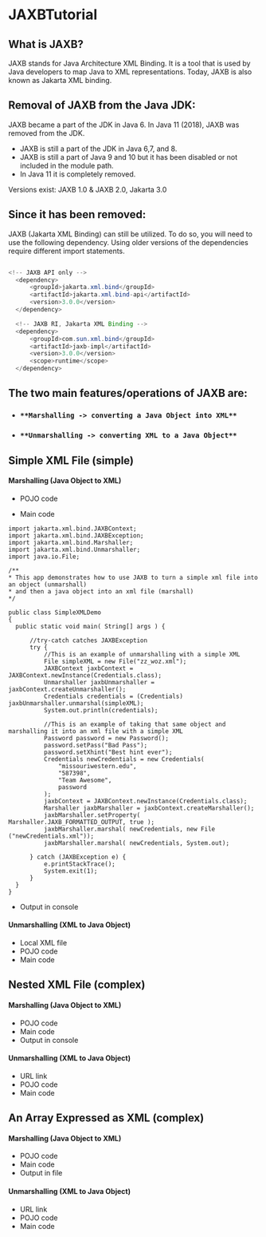 # JAXBTutorial
## What is JAXB?
JAXB stands for Java Architecture XML Binding. It is a tool that is used by Java developers to map Java to XML representations. Today, JAXB  is also  known as Jakarta XML binding.

## Removal of JAXB from the Java JDK:
JAXB became a part of the JDK in Java 6. In Java 11 (2018), JAXB was removed from the JDK. 
- JAXB is still a part of the JDK in Java 6,7, and 8.
- JAXB is still a part of Java 9 and 10 but it has been disabled or not included in the module path. 
- In Java 11 it is completely removed.

Versions exist:  JAXB 1.0 &  JAXB 2.0, Jakarta 3.0

## Since it has been removed:
JAXB (Jakarta XML Binding) can still be utilized. To do so, you will need to use the following dependency. Using older versions of the dependencies require different import statements. 

```Java

<!-- JAXB API only -->
  <dependency>
      <groupId>jakarta.xml.bind</groupId>
      <artifactId>jakarta.xml.bind-api</artifactId>
      <version>3.0.0</version>
  </dependency>

  <!-- JAXB RI, Jakarta XML Binding -->
  <dependency>
      <groupId>com.sun.xml.bind</groupId>
      <artifactId>jaxb-impl</artifactId>
      <version>3.0.0</version>
      <scope>runtime</scope>
  </dependency>

```


## The two main features/operations of JAXB are:
- ### ````**Marshalling -> converting a Java Object into XML**```` ###
- ### ````**Unmarshalling -> converting XML to a Java Object**```` ###

## Simple XML File (simple)
#### Marshalling (Java Object to XML)
  - POJO code


  - Main code

  ```
import jakarta.xml.bind.JAXBContext;
import jakarta.xml.bind.JAXBException;
import jakarta.xml.bind.Marshaller;
import jakarta.xml.bind.Unmarshaller;
import java.io.File;

/**
 * This app demonstrates how to use JAXB to turn a simple xml file into an object (unmarshall)
 * and then a java object into an xml file (marshall)
 */
 
  public class SimpleXMLDemo
{
    public static void main( String[] args ) {

        //try-catch catches JAXBException
        try {
            //This is an example of unmarshalling with a simple XML
            File simpleXML = new File("zz_woz.xml");
            JAXBContext jaxbContext = JAXBContext.newInstance(Credentials.class);
            Unmarshaller jaxbUnmarshaller = jaxbContext.createUnmarshaller();
            Credentials credentials = (Credentials) jaxbUnmarshaller.unmarshal(simpleXML);
            System.out.println(credentials);

            //This is an example of taking that same object and marshalling it into an xml file with a simple XML
            Password password = new Password();
            password.setPass("Bad Pass");
            password.setXhint("Best hint ever");
            Credentials newCredentials = new Credentials(
                "missouriwestern.edu",
                "587398",
                "Team Awesome",
                password
            );
            jaxbContext = JAXBContext.newInstance(Credentials.class);
            Marshaller jaxbMarshaller = jaxbContext.createMarshaller();
            jaxbMarshaller.setProperty( Marshaller.JAXB_FORMATTED_OUTPUT, true );
            jaxbMarshaller.marshal( newCredentials, new File ("newCredentials.xml"));
            jaxbMarshaller.marshal( newCredentials, System.out);

        } catch (JAXBException e) {
            e.printStackTrace();
            System.exit(1);
        }
    }
}
```
  - Output in console
#### Unmarshalling (XML to Java Object)
  - Local XML file 
  - POJO code
  - Main code

## Nested XML File (complex)
#### Marshalling (Java Object to XML)
  - POJO code
  - Main code
  - Output in console
#### Unmarshalling (XML to Java Object)
  - URL link
  - POJO code
  - Main code

## An Array Expressed as XML (complex)
#### Marshalling (Java Object to XML)
  - POJO code
  - Main code
  - Output in file
#### Unmarshalling (XML to Java Object)
  - URL link
  - POJO code
  - Main code
